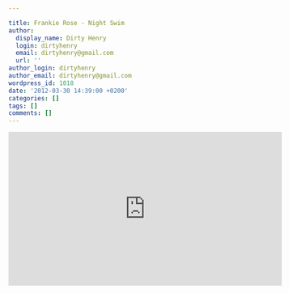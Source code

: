 ```yaml
---

title: Frankie Rose - Night Swim
author:
  display_name: Dirty Henry
  login: dirtyhenry
  email: dirtyhenry@gmail.com
  url: ''
author_login: dirtyhenry
author_email: dirtyhenry@gmail.com
wordpress_id: 1018
date: '2012-03-30 14:39:00 +0200'
categories: []
tags: []
comments: []
---
```

<iframe width="540" height="304" src="http://www.youtube.com/embed/VE56wTNj7J0" frameborder="0" allowfullscreen></iframe>
